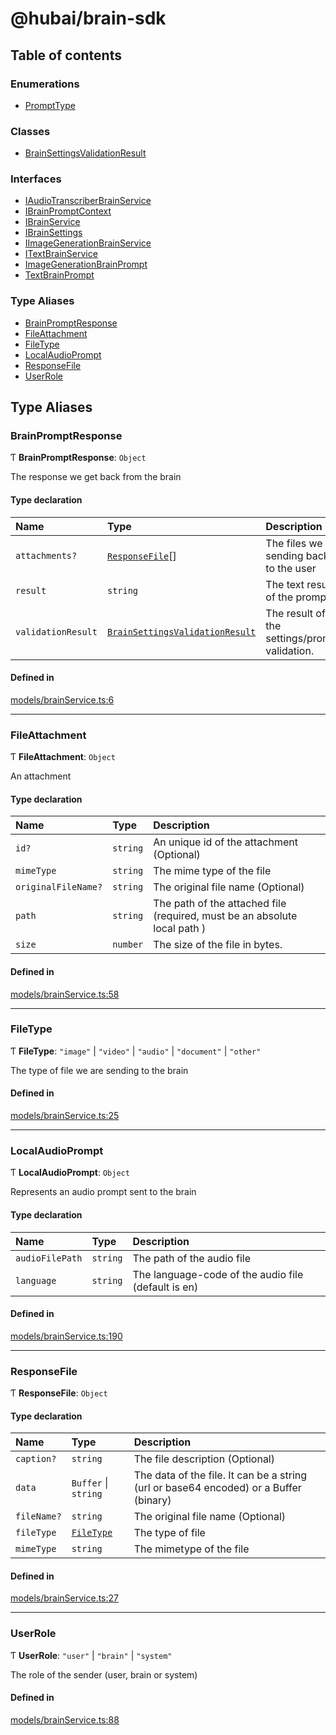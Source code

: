 # @hubai/brain-sdk

## Table of contents

### Enumerations

- [PromptType](enums/PromptType)

### Classes

- [BrainSettingsValidationResult](classes/BrainSettingsValidationResult)

### Interfaces

- [IAudioTranscriberBrainService](interfaces/IAudioTranscriberBrainService)
- [IBrainPromptContext](interfaces/IBrainPromptContext)
- [IBrainService](interfaces/IBrainService)
- [IBrainSettings](interfaces/IBrainSettings)
- [IImageGenerationBrainService](interfaces/IImageGenerationBrainService)
- [ITextBrainService](interfaces/ITextBrainService)
- [ImageGenerationBrainPrompt](interfaces/ImageGenerationBrainPrompt)
- [TextBrainPrompt](interfaces/TextBrainPrompt)

### Type Aliases

- [BrainPromptResponse](modules.md#brainpromptresponse)
- [FileAttachment](modules.md#fileattachment)
- [FileType](modules.md#filetype)
- [LocalAudioPrompt](modules.md#localaudioprompt)
- [ResponseFile](modules.md#responsefile)
- [UserRole](modules.md#userrole)

## Type Aliases

### BrainPromptResponse

Ƭ **BrainPromptResponse**: `Object`

The response we get back from the brain

#### Type declaration

| Name | Type | Description |
| :------ | :------ | :------ |
| `attachments?` | [`ResponseFile`](modules.md#responsefile)[] | The files we are sending back to the user |
| `result` | `string` | The text result of the prompt |
| `validationResult` | [`BrainSettingsValidationResult`](classes/BrainSettingsValidationResult) | The result of the settings/prompt validation. |

#### Defined in

[models/brainService.ts:6](https://github.com/gethubai/brain-sdk/blob/eb59de1/src/models/brainService.ts#L6)

___

### FileAttachment

Ƭ **FileAttachment**: `Object`

An attachment

#### Type declaration

| Name | Type | Description |
| :------ | :------ | :------ |
| `id?` | `string` | An unique id of the attachment (Optional) |
| `mimeType` | `string` | The mime type of the file |
| `originalFileName?` | `string` | The original file name (Optional) |
| `path` | `string` | The path of the attached file (required, must be an absolute local path ) |
| `size` | `number` | The size of the file in bytes. |

#### Defined in

[models/brainService.ts:58](https://github.com/gethubai/brain-sdk/blob/eb59de1/src/models/brainService.ts#L58)

___

### FileType

Ƭ **FileType**: ``"image"`` \| ``"video"`` \| ``"audio"`` \| ``"document"`` \| ``"other"``

The type of file we are sending to the brain

#### Defined in

[models/brainService.ts:25](https://github.com/gethubai/brain-sdk/blob/eb59de1/src/models/brainService.ts#L25)

___

### LocalAudioPrompt

Ƭ **LocalAudioPrompt**: `Object`

Represents an audio prompt sent to the brain

#### Type declaration

| Name | Type | Description |
| :------ | :------ | :------ |
| `audioFilePath` | `string` | The path of the audio file |
| `language` | `string` | The language-code of the audio file (default is en) |

#### Defined in

[models/brainService.ts:190](https://github.com/gethubai/brain-sdk/blob/eb59de1/src/models/brainService.ts#L190)

___

### ResponseFile

Ƭ **ResponseFile**: `Object`

#### Type declaration

| Name | Type | Description |
| :------ | :------ | :------ |
| `caption?` | `string` | The file description (Optional) |
| `data` | `Buffer` \| `string` | The data of the file. It can be a string (url or base64 encoded) or a Buffer (binary) |
| `fileName?` | `string` | The original file name (Optional) |
| `fileType` | [`FileType`](modules.md#filetype) | The type of file |
| `mimeType` | `string` | The mimetype of the file |

#### Defined in

[models/brainService.ts:27](https://github.com/gethubai/brain-sdk/blob/eb59de1/src/models/brainService.ts#L27)

___

### UserRole

Ƭ **UserRole**: ``"user"`` \| ``"brain"`` \| ``"system"``

The role of the sender (user, brain or system)

#### Defined in

[models/brainService.ts:88](https://github.com/gethubai/brain-sdk/blob/eb59de1/src/models/brainService.ts#L88)
